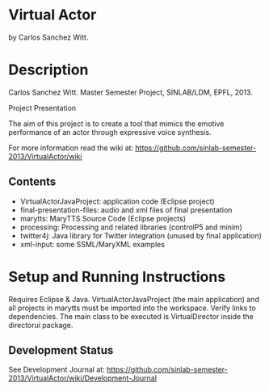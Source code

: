 Virtual Actor
=============

by Carlos Sanchez Witt.

Description
===========

Carlos Sanchez Witt.
Master Semester Project, SINLAB/LDM, EPFL, 2013.

Project Presentation

The aim of this project is to create a tool that mimics the emotive performance of an actor through expressive voice synthesis.


For more information read the wiki at:
https://github.com/sinlab-semester-2013/VirtualActor/wiki

Contents
--------

- VirtualActorJavaProject: application code (Eclipse project)
- final-presentation-files: audio and xml files of final presentation
- marytts: MaryTTS Source Code (Eclipse projects)
- processing: Processing and related libraries (controlP5 and minim)
- twitter4j: Java library for Twitter integration (unused by final application)
- xml-input: some SSML/MaryXML examples

Setup and Running Instructions
=============================

Requires Eclipse & Java.
VirtualActorJavaProject (the main application) and all projects in marytts must be imported into the workspace.
Verify links to dependencies.
The main class to be executed is VirtualDirector inside the directorui package.

Development Status
------------------

See Development Journal at:
https://github.com/sinlab-semester-2013/VirtualActor/wiki/Development-Journal